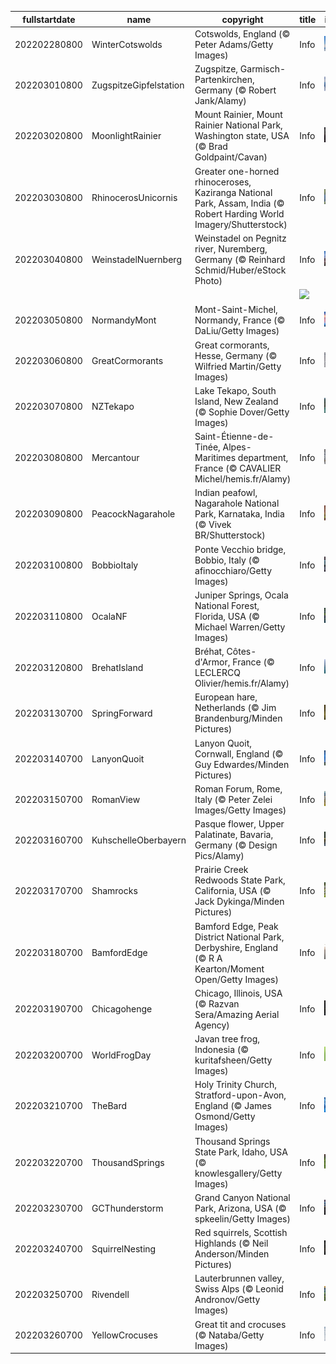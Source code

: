 |fullstartdate|name|copyright|title|image|
|--|--|--|--|--|
202202280800|WinterCotswolds|Cotswolds, England (© Peter Adams/Getty Images)|Info|![](/en-AU/2022/03/202202280800WinterCotswolds.jpg)|
202203010800|ZugspitzeGipfelstation|Zugspitze, Garmisch-Partenkirchen, Germany (© Robert Jank/Alamy)|Info|![](/en-AU/2022/03/202203010800ZugspitzeGipfelstation.jpg)|
202203020800|MoonlightRainier|Mount Rainier, Mount Rainier National Park, Washington state, USA (© Brad Goldpaint/Cavan)|Info|![](/en-AU/2022/03/202203020800MoonlightRainier.jpg)|
202203030800|RhinocerosUnicornis|Greater one-horned rhinoceroses, Kaziranga National Park, Assam, India (© Robert Harding World Imagery/Shutterstock)|Info|![](/en-AU/2022/03/202203030800RhinocerosUnicornis.jpg)|
202203040800|WeinstadelNuernberg|Weinstadel on Pegnitz river, Nuremberg, Germany (© Reinhard Schmid/Huber/eStock Photo)|Info|![](/en-AU/2022/03/202203040800WeinstadelNuernberg.jpg)|
||||![](/en-AU/2022/03/.jpg)|
202203050800|NormandyMont|Mont-Saint-Michel, Normandy, France (© DaLiu/Getty Images)|Info|![](/en-AU/2022/03/202203050800NormandyMont.jpg)|
202203060800|GreatCormorants|Great cormorants, Hesse, Germany (© Wilfried Martin/Getty Images)|Info|![](/en-AU/2022/03/202203060800GreatCormorants.jpg)|
202203070800|NZTekapo|Lake Tekapo, South Island, New Zealand (© Sophie Dover/Getty Images)|Info|![](/en-AU/2022/03/202203070800NZTekapo.jpg)|
202203080800|Mercantour|Saint-Étienne-de-Tinée, Alpes-Maritimes department, France (© CAVALIER Michel/hemis.fr/Alamy)|Info|![](/en-AU/2022/03/202203080800Mercantour.jpg)|
202203090800|PeacockNagarahole|Indian peafowl, Nagarahole National Park, Karnataka, India (© Vivek BR/Shutterstock)|Info|![](/en-AU/2022/03/202203090800PeacockNagarahole.jpg)|
202203100800|BobbioItaly|Ponte Vecchio bridge, Bobbio, Italy (© afinocchiaro/Getty Images)|Info|![](/en-AU/2022/03/202203100800BobbioItaly.jpg)|
202203110800|OcalaNF|Juniper Springs, Ocala National Forest, Florida, USA (© Michael Warren/Getty Images)|Info|![](/en-AU/2022/03/202203110800OcalaNF.jpg)|
202203120800|BrehatIsland|Bréhat, Côtes-d'Armor, France (© LECLERCQ Olivier/hemis.fr/Alamy)|Info|![](/en-AU/2022/03/202203120800BrehatIsland.jpg)|
202203130700|SpringForward|European hare, Netherlands (© Jim Brandenburg/Minden Pictures)|Info|![](/en-AU/2022/03/202203130700SpringForward.jpg)|
202203140700|LanyonQuoit|Lanyon Quoit, Cornwall, England (© Guy Edwardes/Minden Pictures)|Info|![](/en-AU/2022/03/202203140700LanyonQuoit.jpg)|
202203150700|RomanView|Roman Forum, Rome, Italy (© Peter Zelei Images/Getty Images)|Info|![](/en-AU/2022/03/202203150700RomanView.jpg)|
202203160700|KuhschelleOberbayern|Pasque flower, Upper Palatinate, Bavaria, Germany (© Design Pics/Alamy)|Info|![](/en-AU/2022/03/202203160700KuhschelleOberbayern.jpg)|
202203170700|Shamrocks|Prairie Creek Redwoods State Park, California, USA (© Jack Dykinga/Minden Pictures)|Info|![](/en-AU/2022/03/202203170700Shamrocks.jpg)|
202203180700|BamfordEdge|Bamford Edge, Peak District National Park, Derbyshire, England (© R A Kearton/Moment Open/Getty Images)|Info|![](/en-AU/2022/03/202203180700BamfordEdge.jpg)|
202203190700|Chicagohenge|Chicago, Illinois, USA (© Razvan Sera/Amazing Aerial Agency)|Info|![](/en-AU/2022/03/202203190700Chicagohenge.jpg)|
202203200700|WorldFrogDay|Javan tree frog, Indonesia (© kuritafsheen/Getty Images)|Info|![](/en-AU/2022/03/202203200700WorldFrogDay.jpg)|
202203210700|TheBard|Holy Trinity Church, Stratford-upon-Avon, England (© James Osmond/Getty Images)|Info|![](/en-AU/2022/03/202203210700TheBard.jpg)|
202203220700|ThousandSprings|Thousand Springs State Park, Idaho, USA (© knowlesgallery/Getty Images)|Info|![](/en-AU/2022/03/202203220700ThousandSprings.jpg)|
202203230700|GCThunderstorm|Grand Canyon National Park, Arizona, USA (© spkeelin/Getty Images)|Info|![](/en-AU/2022/03/202203230700GCThunderstorm.jpg)|
202203240700|SquirrelNesting|Red squirrels, Scottish Highlands (© Neil Anderson/Minden Pictures)|Info|![](/en-AU/2022/03/202203240700SquirrelNesting.jpg)|
202203250700|Rivendell|Lauterbrunnen valley, Swiss Alps (© Leonid Andronov/Getty Images)|Info|![](/en-AU/2022/03/202203250700Rivendell.jpg)|
202203260700|YellowCrocuses|Great tit and crocuses (© Nataba/Getty Images)|Info|![](/en-AU/2022/03/202203260700YellowCrocuses.jpg)|
